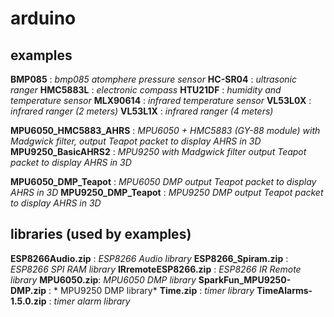 # arduino

## examples
**BMP085** : *bmp085 atomphere pressure sensor*
**HC-SR04** : *ultrasonic ranger*
**HMC5883L** : *electronic compass*
**HTU21DF** : *humidity and temperature sensor*
**MLX90614** : *infrared temperature sensor*
**VL53L0X** : *infrared ranger (2 meters)*
**VL53L1X** : *infrared ranger (4 meters)*

**MPU6050_HMC5883_AHRS** : *MPU6050 + HMC5883 (GY-88 module) with Madgwick filter, output Teapot packet to display AHRS in 3D*
**MPU9250_BasicAHRS2** : *MPU9250 with Madgwick filter output Teapot packet to display AHRS in 3D*

**MPU6050_DMP_Teapot** : *MPU6050 DMP output Teapot packet to display AHRS in 3D*
**MPU9250_DMP_Teapot** : *MPU9250 DMP output Teapot packet to display AHRS in 3D*

## libraries (used by examples)
**ESP8266Audio.zip** : *ESP8266 Audio library*
**ESP8266_Spiram.zip** : *ESP8266 SPI RAM library*
**IRremoteESP8266.zip** : *ESP8266 IR Remote library*
**MPU6050.zip**: *MPU6050 DMP library*
**SparkFun_MPU9250-DMP.zip** : * MPU9250 DMP library*
**Time.zip** : *timer library*
**TimeAlarms-1.5.0.zip** : *timer alarm library*

